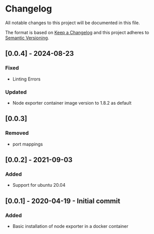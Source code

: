 # Changelog
All notable changes to this project will be documented in this file.

The format is based on [Keep a Changelog](http://keepachangelog.com/en/1.0.0/)
and this project adheres to [Semantic Versioning](http://semver.org/spec/v2.0.0.html).


## [0.0.4] - 2024-08-23 
### Fixed
- Linting Errors
### Updated
- Node exporter container image version to 1.8.2 as default

## [0.0.3]
### Removed
- port mappings

## [0.0.2] - 2021-09-03 
### Added
- Support for ubuntu 20.04

## [0.0.1] - 2020-04-19 -  Initial commit
### Added
- Basic installation of node exporter in a docker container